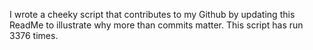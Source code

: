 I wrote a cheeky script that contributes to my Github by updating this ReadMe to illustrate why more than commits matter. This script has run 3376 times.